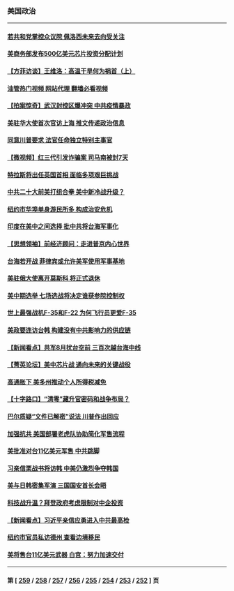 ### 美国政治
---
#### [若共和党掌控众议院 佩洛西未来去向受关注](../../pages/ncid1078159/n13818696.md?09070445) 
#### [美商务部发布500亿美元芯片投资分配计划](../../pages/ncid1078159/n13818517.md?09070445) 
#### [【方菲访谈】王维洛：高温干旱何为祸首（上）](../../pages/ncid1078159/n13818041.md?09070445) 
#### [油管热门视频 网站代理 翻墙必看视频](http://209.222.30.114:81/youtube.html?09070445)
#### [【拍案惊奇】武汉封控区爆冲突 中共疫情暴政](../../pages/ncid1078159/n13818036.md?09070445) 
#### [美驻华大使首次官访上海 推文传递政治信息](../../pages/ncid1078159/n13818046.md?09070445) 
#### [同意川普要求 法官任命独立特别主事官](../../pages/ncid1078159/n13817972.md?09070445) 
#### [【微视频】红三代引发诈骗案 司马南被封7天](../../pages/ncid1078159/n13817832.md?09070445) 
#### [特拉斯将出任英国首相 面临多项艰巨挑战](../../pages/ncid1078159/n13817670.md?09070445) 
#### [中共二十大前美打组合拳 美中新冷战升级？](../../pages/ncid1078159/n13817586.md?09070445) 
#### [纽约市华埠单身游民所多 构成治安危机](../../pages/ncid1078159/n13817512.md?09070445) 
#### [印度在美中之间选择 批中共将台海军事化](../../pages/ncid1078159/n13817426.md?09070445) 
#### [【思想领袖】前经济顾问：走进普京内心世界](../../pages/ncid1078159/n13799758.md?09070445) 
#### [台海若开战 菲律宾或允许美军使用军事基地](../../pages/ncid1078159/n13817337.md?09070445) 
#### [美驻俄大使离开莫斯科 将正式退休](../../pages/ncid1078159/n13817314.md?09070445) 
#### [美中期选举 七场选战将决定谁获参院控制权](../../pages/ncid1078159/n13817262.md?09070445) 
#### [世上最强战机F-35和F-22 为何飞行员更爱F-35](../../pages/ncid1078159/n13814896.md?09070445) 
#### [美政要连访台韩 构建没有中共影响力的供应链](../../pages/ncid1078159/n13817079.md?09070445) 
#### [【新闻看点】共军8月扰台空前 三百次越台海中线](../../pages/ncid1078159/n13817009.md?09070445) 
#### [【菁英论坛】美中芯片战 通向未来的关键战役](../../pages/ncid1078159/n13817010.md?09070445) 
#### [高通胀下 美多州推动个人所得税减免](../../pages/ncid1078159/n13816966.md?09070445) 
#### [【十字路口】“清零”藏升官密码和战争布局？](../../pages/ncid1078159/n13816853.md?09070445) 
#### [巴尔质疑“文件已解密”说法 川普作出回应](../../pages/ncid1078159/n13816988.md?09070445) 
#### [加强抗共 美国部署老虎队协助简化军售流程](../../pages/ncid1078159/n13816978.md?09070445) 
#### [美批准对台11亿美元军售 中共跳脚](../../pages/ncid1078159/n13816926.md?09070445) 
#### [习亲信栗战书将访韩 中美仍激烈争夺韩国](../../pages/ncid1078159/n13816954.md?09070445) 
#### [美与日韩密集军演 三国国安首长会晤](../../pages/ncid1078159/n13816922.md?09070445) 
#### [科技战升温？拜登政府考虑限制对中企投资](../../pages/ncid1078159/n13816661.md?09070445) 
#### [【新闻看点】习近平亲信应勇进入中共最高检](../../pages/ncid1078159/n13816481.md?09070445) 
#### [纽约市官员私访德州 查看边境移民](../../pages/ncid1078159/n13816619.md?09070445) 
#### [美将售台11亿美元武器 白宫：努力加速交付](../../pages/ncid1078159/n13816609.md?09070445) 

---
#### 第 [ [259](./259.md?09070445) / [258](./258.md?09070445) / [257](./257.md?09070445) / [256](./256.md?09070445) / [255](./255.md?09070445) / [254](./254.md?09070445) / [253](./253.md?09070445) / [252](./252.md?09070445) ] 页
